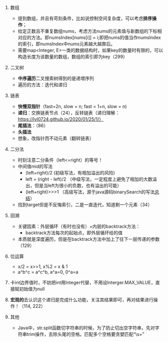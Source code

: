 1. 数组
    + 提到数组，并且有苛刻条件，比如说控制空间复杂度，可以考虑**排序操作**；
    + 给定正数且不重复数组nums，考虑方法nums的元素值与新数组的下标相对应的方法。即numsIndex[nums[i]] = i;即把nums的值当作numsIndex的索引，即numsIndex中nums元素越大越靠后。
    + 需要map<Integer, E>一类的数据结构时，如果key的数量时有限的，可以构造长度为该数量的数组，数组的索引即为key（299）

2. 二叉树
    + **中序遍历**二叉搜索树得到的是递增序列
    + 遍历的方法：迭代和递归

3. 链表
    + **快慢双指针**（fast=2n, slow = n; fast = 1+n, slow = n)
    + **递归**：交换链表节点（24），反转链表（递归理解：https://lyl0724.github.io/2020/01/25/1/）
    + **尾插法**：（86）
    + **头插法**
    + 想象，改指针而不动元素（翻转链表）

4. 二分法
    + 时刻注意二分条件（left<=right）的等号！
    + 中间值mid的写法
        + (left+right)/2 (初级写法，有相加溢出的风险)
        + left + (right - left)/2 （中级写法，一定程度上避免了相加的大数溢出，但是当left为很小的负数，也有溢出的可能）
        + (left+right)>>>1 （高级写法，源于java源码binarySearch的写法[总结](https://leetcode-cn.com/problems/guess-number-higher-or-lower/solution/shi-fen-hao-yong-de-er-fen-cha-zhao-fa-mo-ban-pyth/)）
    + 找到target但是不反悔索引，二是一直迭代，知道剩一个元素（34）

5. 回溯
    + 关键因素：外层循环（有时也没有）+内层的backtrack方法：
        + backtrack方法每次的起始点，即外层循环给的值
    + 本质就是深度遍历，但是在backtrack方法中加上了往下一层传递的参数（129）

6. 位运算
    + x/2 = x>>1, x%2 = x & 1
    + a^b^c = a^c^b, a^a=0, 0^a=a

7. 卡int边界值时，不妨把int用Integer代替，不用设Interger.MAX_VALUE，直接赋初始值为null

8. **宏观的**去认识这个递归是完成什么功能，关注其结果即可，再对结果进行操作！（114, 222）

9. 其他
    + Java中，str.split函数切字符串的时候，为了防止切出空字符串，先对字符串trim操作，去除头尾的空格。匹配多个空格要贪婪匹配“\\s+”

